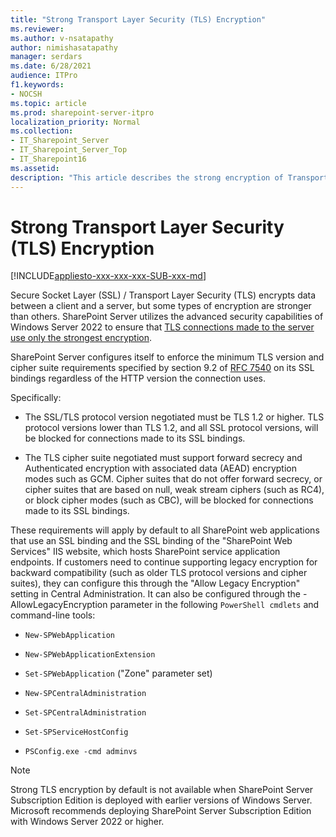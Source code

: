 ```yaml
---
title: "Strong Transport Layer Security (TLS) Encryption"
ms.reviewer: 
ms.author: v-nsatapathy
author: nimishasatapathy
manager: serdars
ms.date: 6/28/2021
audience: ITPro
f1.keywords:
- NOCSH
ms.topic: article
ms.prod: sharepoint-server-itpro
localization_priority: Normal
ms.collection:
- IT_Sharepoint_Server
- IT_Sharepoint_Server_Top
- IT_Sharepoint16
ms.assetid: 
description: "This article describes the strong encryption of Transport Layer Security (TLS)."
---
```


# Strong Transport Layer Security (TLS) Encryption

[!INCLUDE[appliesto-xxx-xxx-xxx-SUB-xxx-md](../includes/appliesto-xxx-xxx-xxx-SUB-xxx-md.md)]

Secure Socket Layer (SSL) / Transport Layer Security (TLS) encrypts data between a client and a server, but some types of encryption are stronger than others. SharePoint Server utilizes the advanced security capabilities of Windows Server 2022 to ensure that [TLS connections made to the server use only the strongest encryption](/security/engineering/disable-legacy-tls).

SharePoint Server configures itself to enforce the minimum TLS version and cipher suite requirements specified by section 9.2 of [RFC 7540](https://datatracker.ietf.org/doc/html/rfc7540) on its SSL bindings regardless of the HTTP version the connection uses. 

Specifically:

- The SSL/TLS protocol version negotiated must be TLS 1.2 or higher. TLS protocol versions lower than TLS 1.2, and all SSL protocol versions, will be blocked for connections made to its SSL bindings.

- The TLS cipher suite negotiated must support forward secrecy and Authenticated encryption with associated data (AEAD) encryption modes such as GCM. Cipher suites that do not offer forward secrecy, or cipher suites that are based on null, weak stream ciphers (such as RC4), or block cipher modes (such as CBC), will be blocked for connections made to its SSL bindings.

These requirements will apply by default to all SharePoint web applications that use an SSL binding and the SSL binding of the "SharePoint Web Services" IIS website, which hosts SharePoint service application endpoints. If customers need to continue supporting legacy encryption for backward compatibility (such as older TLS protocol versions and cipher suites), they can configure this through the "Allow Legacy Encryption" setting in Central Administration. It can also be configured through the -AllowLegacyEncryption parameter in the following `PowerShell cmdlets` and command-line tools:

- `New-SPWebApplication`

- `New-SPWebApplicationExtension`

- `Set-SPWebApplication` ("Zone" parameter set)

- `New-SPCentralAdministration`

- `Set-SPCentralAdministration`

- `Set-SPServiceHostConfig`

- `PSConfig.exe -cmd adminvs`

> [!NOTE]
> Strong TLS encryption by default is not available when SharePoint Server Subscription Edition is deployed with earlier versions of Windows Server. Microsoft recommends deploying SharePoint Server Subscription Edition with Windows Server 2022 or higher.
